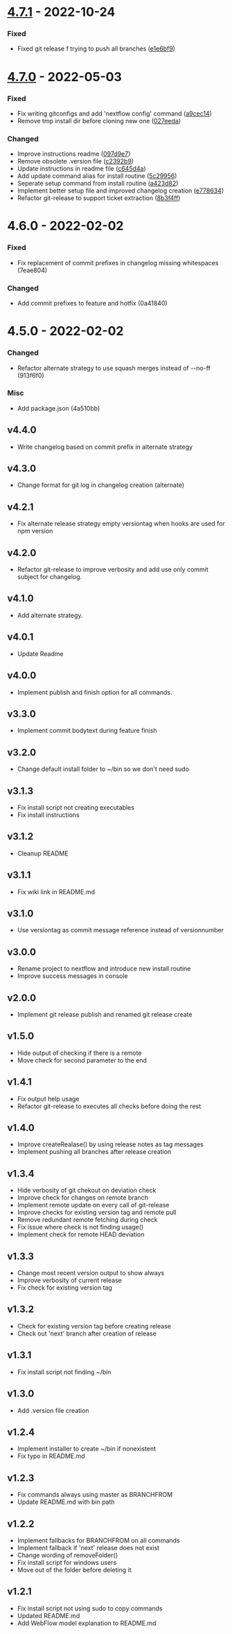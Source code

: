 # [4.7.1](https://github.com/LeaveAirykson/git-nextflow/compare/v4.7.0...v4.7.1) - 2022-10-24

### Fixed

- Fixed git release f trying to push all branches ([e1e6bf9](https://github.com/LeaveAirykson/git-nextflow/commit/e1e6bf9383729075b1be749bee2fc9e5c7b5cc51)) 

# [4.7.0](https://github.com/LeaveAirykson/git-nextflow/compare/v4.6.0...v4.7.0) - 2022-05-03

### Fixed

- Fix writing gitconfigs and add 'nextflow config' command ([a9cec14](https://github.com/LeaveAirykson/git-nextflow/commit/a9cec1411497cdf6b10aab622bbd7a1fa2a12612)) 
- Remove tmp install dir before cloning new one ([027eeda](https://github.com/LeaveAirykson/git-nextflow/commit/027eeda85f902962807cce2b025c36be8c3ae23f)) 

### Changed

- Improve instructions readme ([097d9e7](https://github.com/LeaveAirykson/git-nextflow/commit/097d9e7d3bf8b986e1ae2237d6a68bb43a18436c)) 
- Remove obsolete .version file ([c2392b9](https://github.com/LeaveAirykson/git-nextflow/commit/c2392b98afb69a66d69860fb8453f84b71cc4a71)) 
- Update instructions in readme file ([c645d4a](https://github.com/LeaveAirykson/git-nextflow/commit/c645d4a1f689b268d49658491e55a8833070df56)) 
- Add update command alias for install routine ([5c29956](https://github.com/LeaveAirykson/git-nextflow/commit/5c29956940e9a3c98cb8f11b5125f796cfce70dc)) 
- Seperate setup command from install routine ([a423d82](https://github.com/LeaveAirykson/git-nextflow/commit/a423d828a0a50fcb82e49e3e8a9fcda0af6826b0)) 
- Implement better setup file and improved changelog creation ([e778634](https://github.com/LeaveAirykson/git-nextflow/commit/e77863477cf2d160de32094ab6a45ee041385b21)) 
- Refactor git-release to support ticket extraction ([8b3f4ff](https://github.com/LeaveAirykson/git-nextflow/commit/8b3f4ffb7a9d66a43a658ec0525a8e6585eca4dd)) 

# 4.6.0 - 2022-02-02

### Fixed

- Fix replacement of commit prefixes in changelog missing whitespaces (7eae804)

### Changed

- Add commit prefixes to feature and hotfix (0a41840)

# 4.5.0 - 2022-02-02

### Changed

- Refactor alternate strategy to use squash merges instead of --no-ff (913f6f0)

### Misc

- Add package.json (4a510bb)

## v4.4.0

- Write changelog based on commit prefix in alternate strategy

## v4.3.0

- Change format for git log in changelog creation (alternate)

## v4.2.1

- Fix alternate release strategy empty versiontag when hooks are used for npm version

## v4.2.0

- Refactor git-release to improve verbosity and add use only commit subject for changelog.

## v4.1.0

- Add alternate strategy.

## v4.0.1

- Update Readme

## v4.0.0

- Implement publish and finish option for all commands.

## v3.3.0

- Implement commit bodytext during feature finish

## v3.2.0

- Change default install folder to ~/bin so we don't need sudo

## v3.1.3

- Fix install script not creating executables
- Fix install instructions

## v3.1.2

- Cleanup README

## v3.1.1

- Fix wiki link in README.md

## v3.1.0

- Use versiontag as commit message reference instead of versionnumber

## v3.0.0

- Rename project to nextflow and introduce new install routine
- Improve success messages in console

## v2.0.0

- Implement git release publish and renamed git release create

## v1.5.0

- Hide output of checking if there is a remote
- Move check for second parameter to the end

## v1.4.1

- Fix output help usage
- Refactor git-release to executes all checks before doing the rest

## v1.4.0

- Improve createRealase() by using release notes as tag messages
- Implement pushing all branches after release creation

## v1.3.4

- Hide verbosity of git chekout on deviation check
- Improve check for changes on remote branch
- Implement remote update on every call of git-release
- Improve checks for existing version tag and remote pull
- Remove redundant remote fetching during check
- Fix issue where check is not finding usage()
- Implement check for remote HEAD deviation

## v1.3.3

- Change most recent version output to show always
- Improve verbosity of current release
- Fix check for existing version tag

## v1.3.2

- Check for existing version tag before creating release
- Check out 'next' branch after creation of release

## v1.3.1

- Fix install script not finding ~/bin

## v1.3.0

- Add .version file creation

## v1.2.4

- Implement installer to create ~/bin if nonexistent
- Fix typo in README.md

## v1.2.3

- Fix commands always using master as BRANCHFROM
- Update README.md with bin path

## v1.2.2

- Implement fallbacks for BRANCHFROM on all commands
- Implement fallback if 'next' release does not exist
- Change wording of removeFolder()
- Fix install script for windows users
- Move out of the folder before deleting it

## v1.2.1

- Fix install script not using sudo to copy commands
- Updated README.md
- Add WebFlow model explanation to README.md
